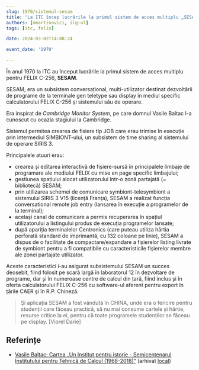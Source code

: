 ```yaml
---
slug: 1970/sistemul-sesam
title: 'La ITC încep lucrările la primul sistem de acces multiplu „SESAM”'
authors: [mmartinovici, ilg-ul]
tags: [itc, felix]

date: 2024-03-02T14:08:24

event_date: '1970'

---
```


În anul 1970 la ITC au început lucrările la primul sistem de acces multiplu pentru FELIX C-256, **SESAM**.

<!-- truncate -->

SESAM,
era un subsistem conversațional,
multi-utilizator destinat dezvoltării de programe de la terminale gen teletype sau display în mediul specific
calculatorului FELIX C-256 și sistemului său de operare.

Era inspirat de
_Cambridge Monitor System_, pe care domnul Vasile Baltac l-a cunoscut
cu ocazia stagiului la Cambridge.

Sistemul permitea crearea de fisiere tip JOB care erau trimise în execuție prin intermediul
SIMBIONT-ului, un subsistem de time sharing al sistemului de operare
SIRIS 3.

Principalele atuuri erau:

- crearea și editarea interactivă de fișiere-sursă în principalele
limbaje de programare ale mediului FELIX cu mise en page
specific limbajului;
- gestiunea spațiului alocat utilizatorului într-o zonă partajată
(= bibliotecă) SESAM;
- prin utilizarea schemei de comunicare symbiont-telesymbiont a
sistemului SIRIS 3 V15 (licență Franța), SESAM a realizat funcția
conversational remote job entry (lansarea în execuție a
programelor de la terminal);
- același canal de comunicare a permis recuperarea în spațiul
utilizatorului a listingului produs de execuția programelor
lansate;
- după apariția terminalelor Centronics (care puteau utiliza hârtia
perforată standard de imprimantă, cu 132 coloane pe linie),
SESAM a dispus de o facilitate de compactare/expandare a
fișierelor listing livrate de symbiont pentru a fi compatibile cu
caracteristicile fișierelor membre ale zonei partajate utilizator.

Aceste caracteristici i-au asigurat subsistemului SESAM un succes
deosebit, fiind folosit pe scară largă în laboratorul 12 în dezvoltare de
programe, dar și în numeroase centre de calcul din țară, fiind inclus și în
oferta calculatorului FELIX C-256 cu software-ul aferent pentru export în
țările CAER și în R.P. Chineză.

> Și aplicația SESAM a fost vândută în CHINA, unde era o fericire pentru
studenții care făceau practică, să nu mai consume cartele și hârtie, resurse
critice la ei, pentru că toate programele studenților se făceau pe display. [Viorel Darie]

## Referințe

- [Vasile Baltac: Cartea „Un Institut pentru istorie - Semicentenarul Institutului pentru Tehnică de Calcul (1968-2018)”](/amintiri/2018/vbaltac-itc50ani/) (arhivat [local](https://cronica-it.github.io/arhiva/#2018))

